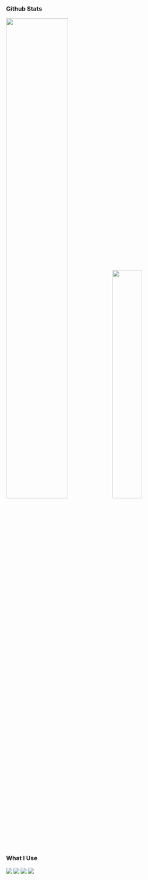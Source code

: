 ### Github Stats 
<img src="https://github-readme-stats.vercel.app/api?username=DooJayu&show_icons=true&layout=compact&count_private=true&hide_title=true&theme=dracula" style="width: 58%; max-width: 58%; min-width: 58%;"><img src="https://github-readme-stats.vercel.app/api/top-langs/?username=DooJayu&layout=compact&count_private=true&theme=dracula" style="width: 40%; max-width: 40%; min-width: 40%;"></a>

### What I Use
<p>
  <img src="https://img.shields.io/badge/python%20-%2314354C.svg?&style=for-the-badge&logo=python&logoColor=white"> 
  <img src="https://img.shields.io/badge/git%20-%23F05033.svg?&style=for-the-badge&logo=git&logoColor=white"> 
  <img src="https://img.shields.io/badge/github%20-%23121011.svg?&style=for-the-badge&logo=github&logoColor=white"> 
  <img src="https://img.shields.io/badge/html5%20-%23E34F26.svg?&style=for-the-badge&logo=html5&logoColor=white">
</p>

